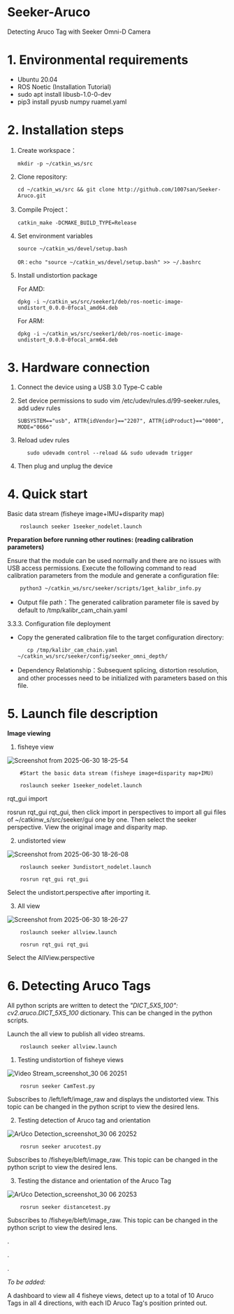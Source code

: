 # Seeker-Aruco
Detecting Aruco Tag with Seeker Omni-D Camera


# 1.  Environmental requirements

 - Ubuntu 20.04
 - ROS Noetic (Installation Tutorial)
 - sudo apt install libusb-1.0-0-dev
 - pip3 install pyusb numpy ruamel.yaml



# 2.  Installation steps

1. Create workspace：

       mkdir -p ~/catkin_ws/src


2. Clone repository:

       cd ~/catkin_ws/src && git clone http://github.com/1007san/Seeker-Aruco.git


3. Compile Project：

       catkin_make -DCMAKE_BUILD_TYPE=Release


4. Set environment variables

       source ~/catkin_ws/devel/setup.bash

       OR：echo "source ~/catkin_ws/devel/setup.bash" >> ~/.bashrc


5. Install undistortion package
  
   For AMD:

       dpkg -i ~/catkin_ws/src/seeker1/deb/ros-noetic-image-undistort_0.0.0-0focal_amd64.deb
    
   For ARM:
    
       dpkg -i ~/catkin_ws/src/seeker1/deb/ros-noetic-image-undistort_0.0.0-0focal_arm64.deb



# 3.  Hardware connection

1. Connect the device using a USB 3.0 Type-C cable
2. Set device permissions to sudo vim /etc/udev/rules.d/99-seeker.rules, add udev rules

       SUBSYSTEM=="usb", ATTR{idVendor}=="2207", ATTR{idProduct}=="0000", MODE="0666"


3.  ‌Reload udev rules‌

           sudo udevadm control --reload && sudo udevadm trigger


4.  Then plug and unplug the device


    
# 4.  Quick start

Basic data stream (fisheye image+IMU+disparity map)

        roslaunch seeker 1seeker_nodelet.launch


**Preparation before running other routines: (reading calibration parameters)**

Ensure that the module can be used normally and there are no issues with USB access permissions. Execute the following command to read calibration parameters from the module and generate a configuration file:

        python3 ~/catkin_ws/src/seeker/scripts/1get_kalibr_info.py
        
-  Output file path：The generated calibration parameter file is saved by default to /tmp/kalibr_cam_chain.yaml


3.3.3. Configuration file deployment

-    Copy the generated calibration file to the target configuration directory:

            cp /tmp/kalibr_cam_chain.yaml ~/catkin_ws/src/seeker/config/seeker_omni_depth/

-    Dependency Relationship：Subsequent splicing, distortion resolution, and other processes need to be initialized with parameters based on this file.



# 5.  Launch file description

**Image viewing**

1.  fisheye view

![Screenshot from 2025-06-30 18-25-54](https://github.com/user-attachments/assets/d259ce6d-1ad8-4582-b0e4-7a2849a27c81)

        #Start the basic data stream (fisheye image+disparity map+IMU)
    
        roslaunch seeker 1seeker_nodelet.launch  

rqt_gui import

rosrun rqt_gui rqt_gui, then click import in perspectives to import all gui files of ~/catkinw_s/src/seeker/gui one by one. Then select the seeker perspective. View the original image and disparity map.


2.  undistorted view

![Screenshot from 2025-06-30 18-26-08](https://github.com/user-attachments/assets/f0d74a41-84c1-4204-b881-f875fd3e87cc)
  
        roslaunch seeker 3undistort_nodelet.launch

        rosrun rqt_gui rqt_gui

Select the undistort.perspective after importing it.


3.  All view

![Screenshot from 2025-06-30 18-26-27](https://github.com/user-attachments/assets/d593a257-96b8-4cfc-8788-e7ec3ccf38bf)

        roslaunch seeker allview.launch

        rosrun rqt_gui rqt_gui

Select the AllView.perspective


        
# 6.  Detecting Aruco Tags

All python scripts are written to detect the *"DICT_5X5_100": cv2.aruco.DICT_5X5_100* dictionary. This can be changed in the python scripts.

Launch the all view to publish all video streams.

        roslaunch seeker allview.launch


1.    Testing undistortion of fisheye views

![Video Stream_screenshot_30 06 20251](https://github.com/user-attachments/assets/327384ce-b818-4161-83ad-12e768fe3973)

        rosrun seeker CamTest.py

Subscribes to /left/left/image_raw and displays the undistorted view. This topic can be changed in the python script to view the desired lens.


2.    Testing detection of Aruco tag and orientation

![ArUco Detection_screenshot_30 06 20252](https://github.com/user-attachments/assets/a0e69b18-df16-4800-bb3b-8b3a8d1c6167)

        rosrun seeker arucotest.py

Subscribes to /fisheye/bleft/image_raw. This topic can be changed in the python script to view the desired lens.


3.    Testing the distance and orientation of the Aruco Tag

![ArUco Detection_screenshot_30 06 20253](https://github.com/user-attachments/assets/312c4593-1684-440a-9eb5-62832f306061)

        rosrun seeker distancetest.py

Subscribes to /fisheye/bleft/image_raw. This topic can be changed in the python script to view the desired lens.

.

.

.

*To be added:*

A dashboard to view all 4 fisheye views, detect up to a total of 10 Aruco Tags in all 4 directions, with each ID Aruco Tag's position printed out.
